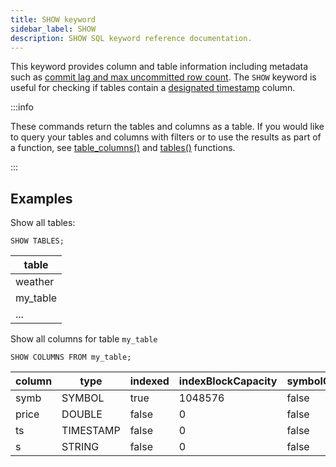 ```yaml
---
title: SHOW keyword
sidebar_label: SHOW
description: SHOW SQL keyword reference documentation.
---
```


This keyword provides column and table information including metadata such as
[commit lag and max uncommitted row count](/docs/guides/out-of-order-commit-lag/).
The `SHOW` keyword is useful for checking if tables contain a
[designated timestamp](/docs/concept/designated-timestamp) column.

:::info

These commands return the tables and columns as a table. If you would like to
query your tables and columns with filters or to use the results as part of a
function, see [table_columns()](/docs/reference/function/meta/#table_columns)
and [tables()](/docs/reference/function/meta/#all_tables) functions.

:::

## Examples

Show all tables:

```questdb-sql
SHOW TABLES;
```

| table    |
| -------- |
| weather  |
| my_table |
| ...      |

Show all columns for table `my_table`

```questdb-sql
SHOW COLUMNS FROM my_table;
```

| column | type      | indexed | indexBlockCapacity | symbolCached | symbolCapacity | designated |
| ------ | --------- | ------- | ------------------ | ------------ | -------------- | ---------- |
| symb   | SYMBOL    | true    | 1048576            | false        | 256            | false      |
| price  | DOUBLE    | false   | 0                  | false        | 0              | false      |
| ts     | TIMESTAMP | false   | 0                  | false        | 0              | true       |
| s      | STRING    | false   | 0                  | false        | 0              | false      |
